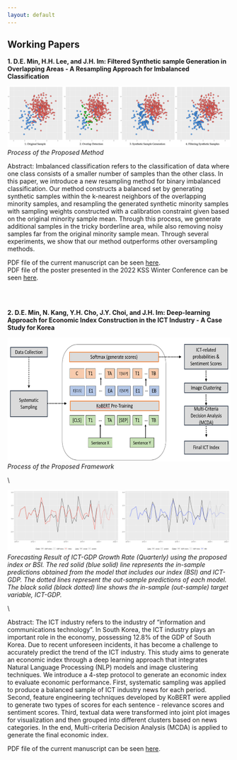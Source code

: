 ```yaml
---
layout: default
---
```


## Working Papers

**1. D.E. Min, H.H. Lee, and J.H. Im: Filtered Synthetic sample Generation in Overlapping Areas - A Resampling Approach for Imbalanced Classification**

<img src="/assets/images/ProposedMethod1.png">
<em>Process of the Proposed Method</em>

Abstract: Imbalanced classification refers to the classification of data where one class consists of a smaller number of samples than the other class. In this paper, we introduce a new resampling method for binary imbalanced classification. Our method constructs a balanced set by generating synthetic samples within the k-nearest neighbors of the overlapping minority samples, and resampling the generated synthetic minority samples with sampling weights constructed with a calibration constraint given based on the original minority sample mean. Through this process, we generate additional samples in the tricky borderline area, while also removing noisy samples far from the original minority sample mean. Through several experiments, we show that our method outperforms other oversampling methods.

PDF file of the current manuscript can be seen [here](/assets/papers/Conference_Paper.pdf).  
PDF file of the poster presented in the 2022 KSS Winter Conference can be seen [here](/assets/papers/KSS_Poster_MinDE.pdf).  

<br/>
<br/>

**2. D.E. Min, N. Kang, Y.H. Cho, J.Y. Choi, and J.H. Im: Deep-learning Approach for Economic Index Construction in the ICT Industry - A Case Study for Korea**

<img src="/assets/images/fig6_proposed.png" height="280" width="550">
<em>Process of the Proposed Framework</em>

\

<img src="/assets/images/fig10_forecast_gdp_rate.png">
<em>Forecasting Result of ICT-GDP Growth Rate (Quarterly) using the proposed index or BSI. The red solid (blue solid) line represents the in-sample predictions obtained from the model that includes our index (BSI) and ICT-GDP. The dotted lines represent the out-sample predictions of each model. The black solid (black dotted) line shows the in-sample (out-sample) target variable, ICT-GDP. </em>

\

Abstract: The ICT industry refers to the industry of “information and communications technology”. In South Korea, the ICT industry plays an important role in the economy, possessing 12.8% of the GDP of South Korea. Due to recent unforeseen incidents, it has become a challenge to accurately predict the trend of the ICT industry. This study aims to generate an economic index through a deep learning approach that integrates Natural Language Processing (NLP) models and image clustering techniques. We introduce a 4-step protocol to generate an economic index to evaluate economic performance. First, systematic sampling was applied to produce a balanced sample of ICT industry news for each period. Second, feature engineering techniques developed by KoBERT were applied to generate two types of scores for each sentence - relevance scores and sentiment scores. Third, textual data were transformed into joint plot images for visualization and then grouped into different clusters based on news categories. In the end, Multi-criteria Decision Analysis (MCDA) is applied to generate the final economic index.

PDF file of the current manuscript can be seen [here](/assets/papers/KISDI_Paper.pdf).  
